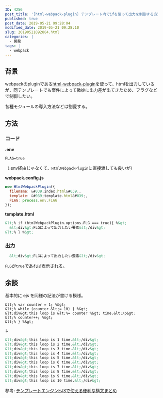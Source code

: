 ```yaml
---
ID: 4256
post_title: '[html-webpack-plugin] テンプレート内でifを使って出力を制御する方法'
published: true
post_date: 2019-05-21 09:28:04
modified_date: 2019-05-21 09:28:10
slug: 20190521092804.html
categories: |
  - 開発
tags: |
  - webpack
---
```

## 背景

webpackのpluginである[html-webpack-plugin](https://github.com/jantimon/html-webpack-plugin)を使って、htmlを出力しているが、同テンプレートでも案件によって微妙に出力差が出てきたため、フラグなどで制御したい。

各種モジュールの導入方法などは割愛する。

## 方法

### コード

**.env**

```env
FLAG=true
```

（.env経由じゃなくて、`HtmlWebpackPlugin`に直接渡しても良いが）


**webpack.config.js**

```js
new HtmlWebpackPlugin({
  filename: &#039;index.html&#039;,
  template: &#039;template.html&#039;,
  FLAG: process.env.FLAG
});
```

**template.html**

```html
&lt;% if (htmlWebpackPlugin.options.FLG === true){ %&gt;
  &lt;div&gt;FLGによって出力したい要素&lt;/div&gt;
&lt;% } %&gt;
```

### 出力

```html
  &lt;div&gt;FLGによって出力したい要素&lt;/div&gt;
```

`FLG`が`true`であれば表示される。


## 余談

基本的に ejs を同様の記法が書ける模様。

```ejs
&lt;% var counter = 1; %&gt;
&lt;% while (counter &lt;= 10) { %&gt;
&lt;div&gt;this loop is &lt;%= counter %&gt; time.&lt;/p&gt;
&lt;% counter++; %&gt;
&lt;% } %&gt;
```

↓

```html
&lt;div&gt;this loop is 1 time.&lt;/div&gt;
&lt;div&gt;this loop is 2 time.&lt;/div&gt;
&lt;div&gt;this loop is 3 time.&lt;/div&gt;
&lt;div&gt;this loop is 4 time.&lt;/div&gt;
&lt;div&gt;this loop is 5 time.&lt;/div&gt;
&lt;div&gt;this loop is 6 time.&lt;/div&gt;
&lt;div&gt;this loop is 7 time.&lt;/div&gt;
&lt;div&gt;this loop is 8 time.&lt;/div&gt;
&lt;div&gt;this loop is 9 time.&lt;/div&gt;
&lt;div&gt;this loop is 10 time.&lt;/div&gt;
```

参考: [テンプレートエンジンEJSで使える便利な構文まとめ](https://qiita.com/y_hokkey/items/31f1daa6cecb5f4ea4c9)